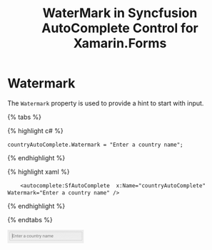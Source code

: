 ﻿---
layout : post
title : WaterMark in Syncfusion AutoComplete Control for Xamarin.Forms
description : Learn how to set the Watermark in AutoComplete
platform : Xamarin
control : AutoComplete
documentation : ug
---

# Watermark

The `Watermark` property is used to provide a hint to start with input. 
	
{% tabs %}	
	
{% highlight c# %}
	
	countryAutoComplete.Watermark = "Enter a country name";	 

{% endhighlight %}

{% highlight xaml %}

  		<autocomplete:SfAutoComplete  x:Name="countryAutoComplete" Watermark="Enter a country name" />

{% endhighlight %}

{% endtabs %}

![](images/watermark.png)
